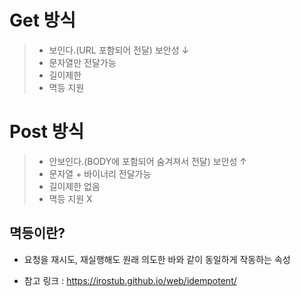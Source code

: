 
# Get 방식

> * 보인다.(URL 포함되어 전달) 보안성 ↓
> * 문자열만 전달가능
> * 길이제한
> * 멱등 지원



# Post 방식

> * 안보인다.(BODY에 포함되어 숨겨져서 전달) 보안성 ↑
> * 문자열 + 바이너리 전달가능
> * 길이제한 없음
> * 멱등 지원 X


## 멱등이란?

* 요청을 재시도, 재실행해도 원래 의도한 바와 같이 동일하게 작동하는 속성

* 참고 링크 : https://irostub.github.io/web/idempotent/
